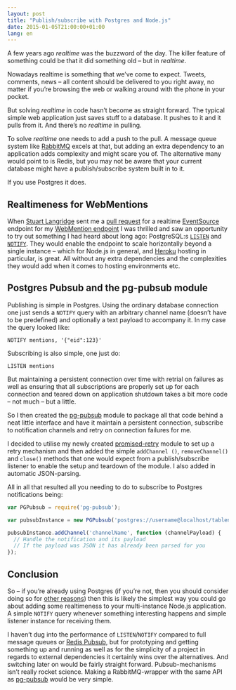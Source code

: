 ```yaml
---
layout: post
title: "Publish/subscribe with Postgres and Node.js"
date: 2015-01-05T21:00:00+01:00
lang: en
---
```


A few years ago *realtime* was the buzzword of the day. The killer feature of something could be that it did something old – but in *realtime*.

Nowadays realtime is something that we’ve come to expect. Tweets, comments, news – all content should be delivered to you right away, no matter if you’re browsing the web or walking around with the phone in your pocket.

But solving *realtime* in code hasn’t become as straight forward. The typical simple web application just saves stuff to a database. It pushes to it and it pulls from it. And there’s no *realtime* in pulling.

To solve *realtime* one needs to add a push to the pull. A message queue system like [RabbitMQ](http://www.rabbitmq.com/) excels at that, but adding an extra dependency to an application adds complexity and might scare you of. The alternative many would point to is Redis, but you may not be aware that your current database might have a publish/subscribe system built in to it.

If you use Postgres it does.

## Realtimeness for WebMentions

When [Stuart Langridge](http://www.kryogenix.org/) sent me a [pull request](https://github.com/voxpelli/webpage-webmentions/pull/14) for a realtime [EventSource](https://developer.mozilla.org/en-US/docs/Server-sent_events/Using_server-sent_events) endpoint for my [WebMention endpoint](https://webmention.herokuapp.com/) I was thrilled and saw an opportunity to try out something I had heard about long ago: PostgreSQL:s [`LISTEN`](http://www.postgresql.org/docs/9.3/static/sql-listen.html) and [`NOTIFY`](http://www.postgresql.org/docs/9.3/static/sql-notify.html). They would enable the endpoint to scale horizontally beyond a single instance – which for Node.js in general, and [Heroku](http://heroku.com/) hosting in particular, is great. All without any extra dependencies and the complexities they would add when it comes to hosting environments etc.

## Postgres Pubsub and the pg-pubsub module

Publishing is simple in Postgres. Using the ordinary database connection one just sends a `NOTIFY` query with an arbitrary channel name (doesn’t have to be predefined) and optionally a text payload to accompany it. In my case the query looked like:

```
NOTIFY mentions, '{"eid":123}'
```

Subscribing is also simple, one just do:

```
LISTEN mentions
```

But maintaining a persistent connection over time with retrial on failures as well as ensuring that all subscriptions are properly set up for each connection and teared down on application shutdown takes a bit more code – not much – but a little.

So I then created the [pg-pubsub](https://www.npmjs.com/package/pg-pubsub) module to package all that code behind a neat little interface and have it maintain a persistent connection, subscribe to notification channels and retry on connection failures for me.

I decided to utilise my newly created [promised-retry](https://www.npmjs.com/package/promised-retry) module to set up a retry mechanism and then added the simple `addChannel
()`, `removeChannel()` and `close()` methods that one would expect from a publish/subscribe listener to enable the setup and teardown of the module. I also added in automatic JSON-parsing.

All in all that resulted all you needing to do to subscribe to Postgres notifications being:

```js
var PGPubsub = require('pg-pubsub');

var pubsubInstance = new PGPubsub('postgres://username@localhost/tablename');

pubsubInstance.addChannel('channelName', function (channelPayload) {
  // Handle the notification and its payload
  // If the payload was JSON it has already been parsed for you
});
```

## Conclusion

So – if you’re already using Postgres (if you’re not, then you should consider doing so for [other reasons](http://www.databasesoup.com/2014/12/your-hanukkah-present-postgresql-94.html)) then this is likely the simplest way you could go about adding some realtimeness to your multi-instance Node.js application. A simple `NOTIFY` query whenever something interesting happens and simple listener instance for receiving them.

I haven’t dug into the performance of `LISTEN`/`NOTIFY` compared to full message queues or [Redis Pubsub](http://redis.io/topics/pubsub), but for prototyping and getting something up and running as well as for the simplicity of a project in regards to external dependencies it certainly wins over the alternatives. And switching later on would be fairly straight forward. Pubsub-mechanisms isn’t really rocket science. Making a RabbitMQ-wrapper with the same API as [pg-pubsub](https://www.npmjs.com/package/pg-pubsub) would be very simple.
